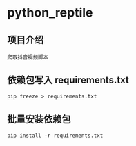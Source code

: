 # python_reptile

## 项目介绍

```
爬取抖音视频脚本
``` 
## 依赖包写入 requirements.txt
```commandline
pip freeze > requirements.txt
```


## 批量安装依赖包
```commandline
pip install -r requirements.txt
```